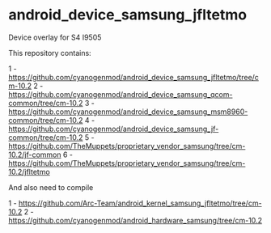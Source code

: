 android_device_samsung_jfltetmo
===============================

Device overlay for S4 I9505


This repository contains: 

1 - https://github.com/cyanogenmod/android_device_samsung_jfltetmo/tree/cm-10.2
2 - https://github.com/cyanogenmod/android_device_samsung_qcom-common/tree/cm-10.2
3 - https://github.com/cyanogenmod/android_device_samsung_msm8960-common/tree/cm-10.2
4 - https://github.com/cyanogenmod/android_device_samsung_jf-common/tree/cm-10.2
5 - https://github.com/TheMuppets/proprietary_vendor_samsung/tree/cm-10.2/jf-common
6 - https://github.com/TheMuppets/proprietary_vendor_samsung/tree/cm-10.2/jfltetmo


And also need to compile

1 - https://github.com/Arc-Team/android_kernel_samsung_jfltetmo/tree/cm-10.2
2 - https://github.com/cyanogenmod/android_hardware_samsung/tree/cm-10.2

